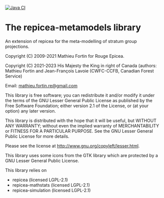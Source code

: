 
<!-- badges: start -->
[![Java CI](https://github.com/CWFC-CCFB/repicea-metamodels/actions/workflows/gradle.yml/badge.svg)](https://github.com/CWFC-CCFB/repicea-metamodels/actions/workflows/gradle.yml)
<!-- badges: end -->


The repicea-metamodels library
=====================================

An extension of repicea for the meta-modelling of stratum group projections.

Copyright (C) 2009-2021 Mathieu Fortin for Rouge Epicea.

Copyright (C) 2021-2023 His Majesty the King in right of Canada (authors: Mathieu Fortin and Jean-François Lavoie (CWFC-CCFB, Canadian Forest Service)

Email: mathieu.fortin.re@gmail.com

This library is free software; you can redistribute it and/or
modify it under the terms of the GNU Lesser General Public
License as published by the Free Software Foundation; either
version 2.1 of the License, or (at your option) any later version.

This library is distributed with the hope that it will be useful,
but WITHOUT ANY WARRANTY; without even the implied
warranty of MERCHANTABILITY or FITNESS FOR A
PARTICULAR PURPOSE. See the GNU Lesser General Public
License for more details.

Please see the license at http://www.gnu.org/copyleft/lesser.html.

This library uses some icons from the GTK library which are protected 
by a GNU Lesser General Public License. 

This library relies on 
- repicea (licensed LGPL-2.1)  
- repicea-mathstats (licensed LGPL-2.1)
- repicea-simulation (licensed LGPL-2.1)